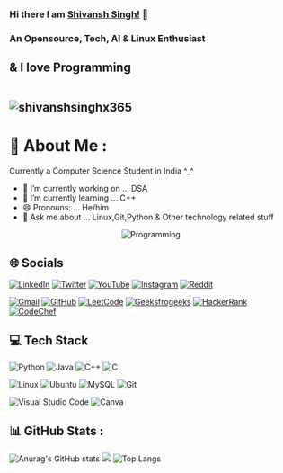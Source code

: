### Hi there I am [Shivansh Singh!](https://shivansh.ga)  👋
### An Opensource, Tech, AI & Linux Enthusiast
## & I love Programming <br /><br /> <p align="left"> <img src="https://komarev.com/ghpvc/?username=shivanshsinghx365&label=Views&color=blue&style=plastic" alt="shivanshsinghx365" /> </p>

# 💫 About Me :
Currently a Computer Science Student in India ^_^
- 🔭 I’m currently working on ... DSA
- 🌱 I’m currently learning ... C++
- 😄 Pronouns: ... He/him
- 💬 Ask me about ... Linux,Git,Python & Other technology related stuff


<p align="center">
  <img src="https://img.freepik.com/free-vector/laptop-with-program-code-isometric-icon-software-development-programming-applications-dark-neon_39422-971.jpg" alt="Programming"/>
</p>


## 🌐 Socials
[![LinkedIn](https://img.shields.io/badge/LinkedIn-%230077B5.svg?logo=linkedin&logoColor=white)](https://linkedin.com/in/shivanshx365) [![Twitter](https://img.shields.io/badge/Twitter-%231DA1F2.svg?logo=Twitter&logoColor=white)](https://twitter.com/shivanshx365) [![YouTube](https://img.shields.io/badge/YouTube-%23FF0000.svg?logo=YouTube&logoColor=white)](https://www.youtube.com/channel/UCvBE6M12D3pwOcl58G1p9ug)  [![Instagram](https://img.shields.io/badge/Instagram-%23E4405F.svg?logo=Instagram&logoColor=white)](https://instagram.com/shivanshx365) [![Reddit](https://img.shields.io/badge/Reddit-%23FF4500.svg?logo=Reddit&logoColor=white)](https://reddit.com/user/shivanshx365) 

[![Gmail](https://img.shields.io/badge/Gmail-D14836?style=for-the-badge&logo=gmail&logoColor=white)](mailto:shivanshsinghx365@gmail.com) [![GitHub](https://img.shields.io/badge/GitHub-100000?style=for-the-badge&logo=github&logoColor=white)](https://github.com/shivanshsinghx365) [![LeetCode](https://img.shields.io/badge/-LeetCode-FFA116?style=for-the-badge&logo=LeetCode&logoColor=black)](https://leetcode.com/Shivanshsinghx365/) [![Geeksfrogeeks](https://img.shields.io/badge/GeeksforGeeks-298D46?style=for-the-badge&logo=geeksforgeeks&logoColor=white)](https://auth.geeksforgeeks.org/user/shivanshsinghx365/)  [![HackerRank](https://img.shields.io/badge/-Hackerrank-2EC866?style=for-the-badge&logo=HackerRank&logoColor=white)](https://www.hackerrank.com/shivanshx365) [![CodeChef](https://img.shields.io/badge/-CodeChef-5B4638?style=for-the-badge&logo=CodeChef&logoColor=white)](https://www.codechef.com/users/shivanshx365/)

## 💻 Tech Stack
![Python](https://img.shields.io/badge/python-3670A0?style=for-the-badge&logo=python&logoColor=ffdd54) ![Java](https://img.shields.io/badge/java-%23ED8B00.svg?style=for-the-badge&logo=java&logoColor=white) ![C++](https://img.shields.io/badge/C%2B%2B-00599C?style=for-the-badge&logo=c%2B%2B&logoColor=white) ![C](https://img.shields.io/badge/C-00599C?style=for-the-badge&logo=c&logoColor=white)

![Linux](https://img.shields.io/badge/Linux-FCC624?style=for-the-badge&logo=linux&logoColor=black) ![Ubuntu](https://img.shields.io/badge/Ubuntu-E95420?style=for-the-badge&logo=ubuntu&logoColor=white) ![MySQL](https://img.shields.io/badge/mysql-%2300f.svg?style=for-the-badge&logo=mysql&logoColor=white) ![Git](https://img.shields.io/badge/GIT-E44C30?style=for-the-badge&logo=git&logoColor=white) 

![Visual Studio Code](https://img.shields.io/badge/Visual_Studio_Code-0078D4?style=for-the-badge&logo=visual%20studio%20code&logoColor=white) ![Canva](https://img.shields.io/badge/Canva-%2300C4CC.svg?style=for-the-badge&logo=Canva&logoColor=white) 

## 📊 GitHub Stats :
![Anurag's GitHub stats](https://github-readme-stats.vercel.app/api?username=shivanshsinghx365&show_icons=true&count_private=true&theme=tokyonight)
<img src="https://github-readme-streak-stats.herokuapp.com/?user=shivanshsinghx365&theme=tokyonight"/>
![Top Langs](https://github-readme-stats.vercel.app/api/top-langs/?username=shivanshsinghx365&langs_count=12&layout=compact&theme=tokyonight)



<!--
**shivanshsinghx365/shivanshsinghx365** is a ✨ _special_ ✨ repository because its `README.md` (this file) appears on your GitHub profile.

Here are some ideas to get you started:

- 🔭 I’m currently working on ...
-->
<!--
- 👯 I’m looking to collaborate on ...
- 🤔 I’m looking for help with ...
- 💬 Ask me about ...
- 📫 How to reach me: ...
-->
<!--
- ⚡ Fun fact: ...
-->
